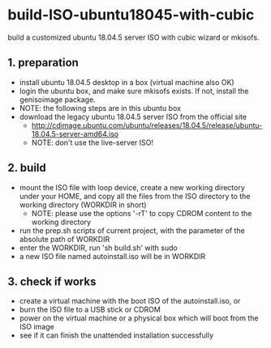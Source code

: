 # build-ISO-ubuntu18045-with-cubic
build a customized ubuntu 18.04.5 server ISO with cubic wizard or mkisofs.

## 1. preparation

* install ubuntu 18.04.5 desktop in a box (virtual machine also OK)
* login the ubuntu box, and make sure mkisofs exists. If not, install the genisoimage package.
* NOTE: the following steps are in this ubuntu box
* download the legacy ubuntu 18.04.5 server ISO from the official site 
  * http://cdimage.ubuntu.com/ubuntu/releases/18.04.5/release/ubuntu-18.04.5-server-amd64.iso
  * NOTE: don't use the live-server ISO!

## 2. build

* mount the ISO file with loop device, create a new working directory under your HOME, and copy all the files from the ISO directory to the working directory (WORKDIR in short)
  * NOTE: please use the options '-rT' to copy CDROM content to the working directory
* run the prep.sh scripts of current project, with the parameter of the absolute path of WORKDIR
* enter the WORKDIR, run 'sh build.sh' with sudo
* a new ISO file named autoinstall.iso will be in WORKDIR

## 3. check if works

* create a virtual machine with the boot ISO of the autoinstall.iso, or
* burn the ISO file to a USB stick or CDROM
* power on the virtual machine or a physical box which will boot from the ISO image
* see if it can finish the unattended installation successfully

